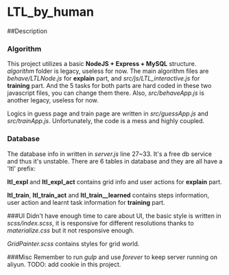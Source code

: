 # LTL_by_human

##Description

### Algorithm
This project utilizes a basic __NodeJS + Express + MySQL__ structure. _algorithm_ folder is legacy, useless for now.
The main algorithm files are _behave/LTLNode.js_ for __explain__ part, and _src/js/LTL_interactive.js_ for __training__ part. And the 5
tasks for both parts are hard coded in these two javascript files, you can change them there. Also, _src/behaveApp.js_ is another legacy, useless for now.

Logics in guess page and train page are written in _src/guessApp.js_ and _src/trainApp.js_. Unfortunately, the code is a mess and highly coupled.

### Database
The database info in written in _server.js_ line 27~33. It's a free db service and thus it's unstable. 
There are 6 tables in database and they are all have a 'ltl' prefix:

__ltl_expl__ and __ltl_expl_act__ contains grid info and user actions for __explain__ part.

__ltl_train__, __ltl_train_act__ and __ltl_train__learned__ contains steps information, user action and learnt task information for __training__ part.

###UI
Didn't have enough time to care about UI, the basic style is written in _scss/index.scss_, it is responsive for different resolutions thanks to _materialize.css_ but it not responsive enough.

_GridPainter.scss_ contains styles for grid world.

###Misc
Remember to run _gulp_ and use _forever_ to keep server running on aliyun. TODO: add cookie in this project.
